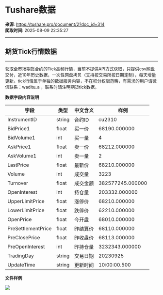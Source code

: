 # Tushare数据

**来源**: https://tushare.pro/document/2?doc_id=314  
**爬取时间**: 2025-08-09 22:35:27

---

## 期货Tick行情数据

---

获取全市场期货合约的Tick高频行情，当前不提供API方式获取，只提供csv网盘交付，近10年历史数据，一次性网盘拷贝（支持按交易所按日期定制），每天增量更新。tick行情属于单独的数据服务内容，不在积分权限范畴，有需求的用户请微信联系：waditu\_a ，联系时请注明期货tick数据。

**数据字段内容说明**

| 字段 | 类型 | 中文含义 | 样例 |
| --- | --- | --- | --- |
| InstrumentID | string | 合约ID | cu2310 |
| BidPrice1 | float | 买一价 | 68190.000000 |
| BidVolume1 | int | 买一量 | 4 |
| AskPrice1 | float | 卖一价 | 68212.000000 |
| AskVolume1 | int | 卖一量 | 2 |
| LastPrice | float | 最新价 | 68210.000000 |
| Volume | int | 成交量 | 3223 |
| Turnover | float | 成交金额 | 382577245.000000 |
| OpenInterest | int | 持仓量 | 203332.000000 |
| UpperLimitPrice | float | 涨停价 | 68210.000000 |
| LowerLimitPrice | float | 跌停价 | 62210.000000 |
| OpenPrice | float | 今开盘 | 68010.000000 |
| PreSettlementPrice | float | 昨结算价 | 68110.000000 |
| PreClosePrice | float | 昨收盘价 | 68113.000000 |
| PreOpenInterest | int | 昨持仓量 | 3232343.000000 |
| TradingDay | string | 交易日期 | 20230925 |
| UpdateTime | string | 更新时间 | 10:00:00.500 |

**文件样例**

![](https://tushare.pro/files/web/ft_tick.png)
